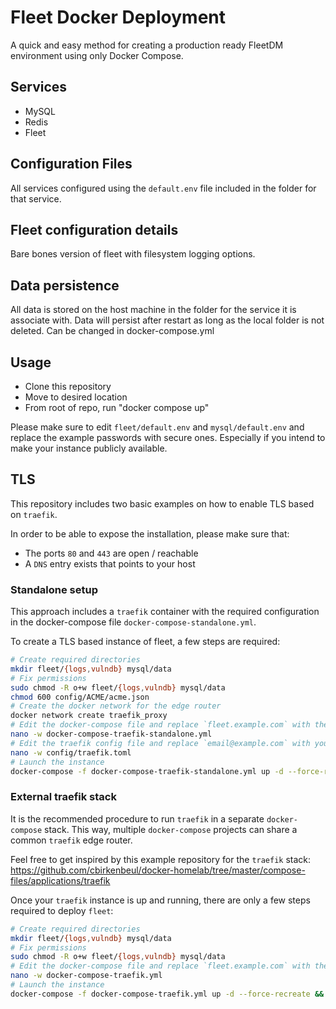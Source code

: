 # Fleet Docker Deployment

A quick and easy method for creating a production ready FleetDM environment using only Docker Compose. 

## Services

- MySQL
- Redis
- Fleet

## Configuration Files

All services configured using the `default.env` file included in the folder for that service. 

## Fleet configuration details

Bare bones version of fleet with filesystem logging options. 

## Data persistence

All data is stored on the host machine in the folder for the service it is associate with. Data will persist after restart
as long as the local folder is not deleted. Can be changed in docker-compose.yml


## Usage

- Clone this repository
- Move to desired location
- From root of repo, run "docker compose up"

Please make sure to edit `fleet/default.env` and `mysql/default.env` and replace the example passwords with secure ones. Especially if you intend to make your instance publicly available.

## TLS

This repository includes two basic examples on how to enable TLS based on `traefik`.

In order to be able to expose the installation, please make sure that:
- The ports `80` and `443` are open / reachable
- A `DNS` entry exists that points to your host

### Standalone setup

This approach includes a `traefik` container with the required configuration in the docker-compose file `docker-compose-standalone.yml`.

To create a TLS based instance of fleet, a few steps are required:
```bash
# Create required directories
mkdir fleet/{logs,vulndb} mysql/data
# Fix permissions
sudo chmod -R o+w fleet/{logs,vulndb} mysql/data
chmod 600 config/ACME/acme.json
# Create the docker network for the edge router
docker network create traefik_proxy
# Edit the docker-compose file and replace `fleet.example.com` with the DNS record that targets your host
nano -w docker-compose-traefik-standalone.yml
# Edit the traefik config file and replace `email@example.com` with your email address
nano -w config/traefik.toml
# Launch the instance
docker-compose -f docker-compose-traefik-standalone.yml up -d --force-recreate && docker-compose -f docker-compose-traefik-standalone.yml logs -f
```

### External traefik stack

It is the recommended procedure to run `traefik` in a separate `docker-compose` stack. This way, multiple `docker-compose` projects can share a common `traefik` edge router.

Feel free to get inspired by this example repository for the `traefik` stack: https://github.com/cbirkenbeul/docker-homelab/tree/master/compose-files/applications/traefik

Once your `traefik` instance is up and running, there are only a few steps required to deploy `fleet`:
```bash
# Create required directories
mkdir fleet/{logs,vulndb} mysql/data
# Fix permissions
sudo chmod -R o+w fleet/{logs,vulndb} mysql/data
# Edit the docker-compose file and replace `fleet.example.com` with the DNS record that targets your host
nano -w docker-compose-traefik.yml
# Launch the instance
docker-compose -f docker-compose-traefik.yml up -d --force-recreate && docker-compose -f docker-compose-traefik.yml logs -f
```